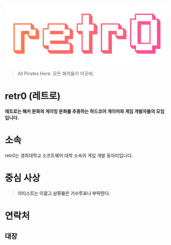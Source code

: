 <!-- TITLE: retr0 -->
<!-- SUBTITLE: 레트로(retr0) 동아리를 소개합니다 -->

![Logo](/uploads/logo.png "Logo")

> All Pirates Here. 모든 해적들이 이곳에.
# retr0 (레트로)

**레트로는 해커 문화와 게이밍 문화를 추종하는 하드코어 게이머와 게임 개발자들의 모임입니다.**

# 소속
retr0는 경희대학교 소프트웨어 대학 소속의 게임 개발 동아리입니다.

# 중심 사상
> **아티스트는 이끌고 삼류들은 거수투표나 부탁한다.**

# 연락처
## 대장
